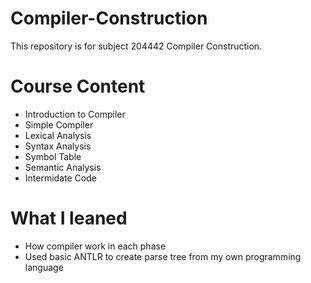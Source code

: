 # Compiler-Construction
This repository is for subject 204442 Compiler Construction.
# Course Content
* Introduction to Compiler
* Simple Compiler
* Lexical Analysis
* Syntax Analysis
* Symbol Table
* Semantic Analysis
* Intermidate Code
# What I leaned
* How compiler work in each phase
* Used basic ANTLR to create parse tree from my own programming language
